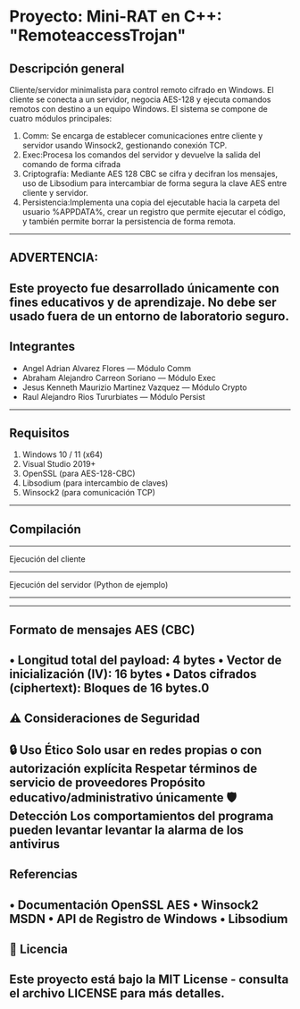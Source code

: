 # Proyecto: Mini-RAT en C++: "RemoteaccessTrojan"
## Descripción general
Cliente/servidor minimalista para control remoto cifrado en Windows. El cliente se conecta a un servidor, negocia AES-128 y ejecuta comandos remotos con destino a un equipo Windows.
El sistema se compone de cuatro módulos principales: 
1) Comm: Se encarga de establecer comunicaciones entre cliente y servidor usando Winsock2, gestionando conexión TCP.
2) Exec:Procesa los comandos del servidor y devuelve la salida del comando de forma cifrada  
3) Criptografía: Mediante AES 128 CBC se cifra y decifran los mensajes, uso de Libsodium para intercambiar de forma segura la clave AES entre cliente y servidor.
4) Persistencia:Implementa una copia del ejecutable hacia la carpeta del usuario %APPDATA%, crear un registro que permite ejecutar el código, y también permite borrar la persistencia de forma remota.  
---
## ADVERTENCIA: 
Este proyecto fue desarrollado únicamente con fines educativos y de aprendizaje. No debe ser usado fuera de un entorno de laboratorio seguro. 
---
## Integrantes
- Angel Adrian Alvarez Flores — Módulo Comm
- Abraham Alejandro Carreon Soriano — Módulo Exec
- Jesus Kenneth Maurizio Martinez Vazquez  — Módulo Crypto
- Raul Alejandro Rios Tururbiates — Módulo Persist
---
## Requisitos
1) Windows 10 / 11 (x64)
2) Visual Studio 2019+
3) OpenSSL (para AES-128-CBC)
4) Libsodium (para intercambio de claves)
5) Winsock2 (para comunicación TCP)
---
## Compilación
***
Ejecución del cliente
***
Ejecución del servidor (Python de ejemplo)
***
---
## Formato de mensajes AES (CBC) 
• Longitud total del payload: 4 bytes
• Vector de inicialización (IV): 16 bytes
• Datos cifrados (ciphertext): Bloques de 16 bytes.0
---
## ⚠️ Consideraciones de Seguridad
🔒 Uso Ético
Solo usar en redes propias o con autorización explícita
Respetar términos de servicio de proveedores
Propósito educativo/administrativo únicamente
🛡️ Detección
Los comportamientos del programa pueden levantar levantar la alarma de los antivirus
---
## Referencias
• Documentación OpenSSL AES
• Winsock2 MSDN
• API de Registro de Windows
• Libsodium 
---
## 📄 Licencia
Este proyecto está bajo la MIT License - consulta el archivo LICENSE para más detalles.
---
